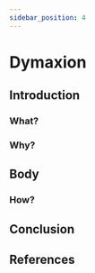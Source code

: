 ```yaml
---
sidebar_position: 4
---
```


# Dymaxion

## Introduction
### What?

### Why?

## Body
### How?

## Conclusion

## References